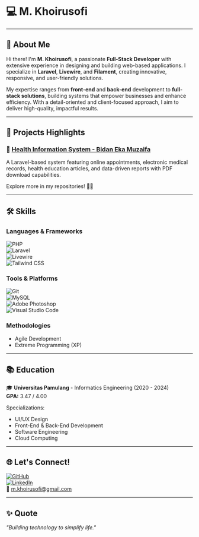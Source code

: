 # 💻 M. Khoirusofi 

---

## 👋 About Me  
Hi there! I'm **M. Khoirusofi**, a passionate **Full-Stack Developer** with extensive experience in designing and building web-based applications. I specialize in **Laravel**, **Livewire**, and **Filament**, creating innovative, responsive, and user-friendly solutions.  

My expertise ranges from **front-end** and **back-end** development to **full-stack solutions**, building systems that empower businesses and enhance efficiency. With a detail-oriented and client-focused approach, I aim to deliver high-quality, impactful results.  

---

## 🚀 Projects Highlights  

### 🏥 [Health Information System - Bidan Eka Muzaifa](https://bidaneka.com/)  
A Laravel-based system featuring online appointments, electronic medical records, health education articles, and data-driven reports with PDF download capabilities.  

Explore more in my repositories! 👨‍💻  

---

## 🛠️ Skills  

### **Languages & Frameworks**  
![PHP](https://img.shields.io/badge/PHP-777BB4?style=flat&logo=php&logoColor=white)  
![Laravel](https://img.shields.io/badge/Laravel-FF2D20?style=flat&logo=laravel&logoColor=white)  
![Livewire](https://img.shields.io/badge/Livewire-4E56A6?style=flat&logo=livewire&logoColor=white)  
![Tailwind CSS](https://img.shields.io/badge/TailwindCSS-06B6D4?style=flat&logo=tailwind-css&logoColor=white)  

### **Tools & Platforms**  
![Git](https://img.shields.io/badge/Git-F05032?style=flat&logo=git&logoColor=white)  
![MySQL](https://img.shields.io/badge/MySQL-4479A1?style=flat&logo=mysql&logoColor=white)  
![Adobe Photoshop](https://img.shields.io/badge/Adobe%20Photoshop-31A8FF?style=flat&logo=adobephotoshop&logoColor=white)  
![Visual Studio Code](https://img.shields.io/badge/VS%20Code-007ACC?style=flat&logo=visualstudiocode&logoColor=white)  

### **Methodologies**  
- Agile Development  
- Extreme Programming (XP)  

---

## 📚 Education  
🎓 **Universitas Pamulang** - Informatics Engineering (2020 - 2024)  
**GPA:** 3.47 / 4.00  

Specializations:  
- UI/UX Design  
- Front-End & Back-End Development  
- Software Engineering  
- Cloud Computing  

---

## 🌐 Let's Connect!  
[![GitHub](https://img.shields.io/badge/GitHub-MKhoirusofi-black?style=flat&logo=github&logoColor=white)](https://github.com/)  
[![LinkedIn](https://img.shields.io/badge/LinkedIn-Profile-blue?style=flat&logo=linkedin)](https://linkedin.com/in/khoirusofi/)  
📧 m.khoirusofi@gmail.com  

---

## ✨ Quote  
_"Building technology to simplify life."_  

